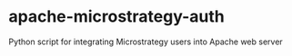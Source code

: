 # apache-microstrategy-auth
Python script for integrating Microstrategy users into Apache web server
